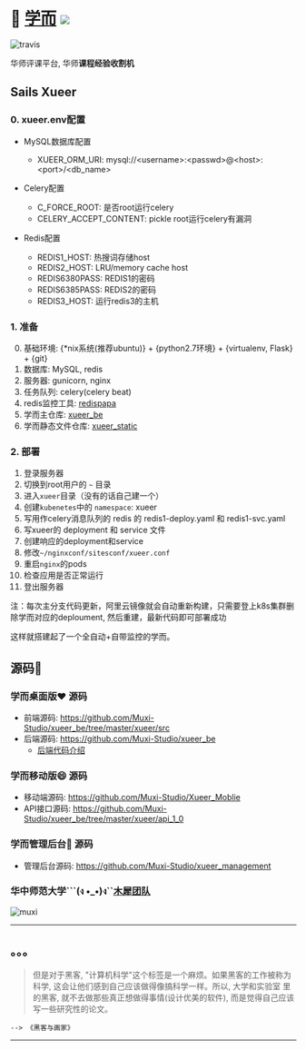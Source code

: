 # 🏫 [学而](https://xueer.muxixyz.com) ![](http://www.animatedimages.org/data/media/271/animated-ship-image-0059.gif)<br/>

![travis](https://api.travis-ci.org/Muxi-Studio/xueer_be.svg)

华师评课平台, 华师**课程经验收割机**<br/>

## Sails Xueer

### 0. xueer.env配置

* MySQL数据库配置

  * XUEER\_ORM\_URI: mysql://\<username\>:\<passwd\>@\<host\>:\<port\>/\<db_name\>

* Celery配置

  * C\_FORCE\_ROOT: 是否root运行celery
  * CELERY\_ACCEPT\_CONTENT: pickle root运行celery有漏洞

* Redis配置

  * REDIS1_HOST: 热搜词存储host
  * REDIS2_HOST: LRU/memory cache host
  * REDIS6380PASS: REDIS1的密码
  * REDIS6385PASS: REDIS2的密码
  * REDIS3_HOST: 运行redis3的主机


### 1. 准备

0. 基础环境: {*nix系统(推荐ubuntu)} + {python2.7环境} + {virtualenv, Flask} + {git}
1. 数据库: MySQL, redis
2. 服务器: gunicorn, nginx
3. 任务队列: celery(celery beat)
4. redis监控工具: [redispapa](https://github.com/no13bus/redispapa)
5. 学而主仓库: [xueer_be](https://github.com/Muxi-Studio/xueer_be)
6. 学而静态文件仓库: [xueer_static](https://github.com/Muxi-Studio/xueer_static)

### 2. 部署
1. 登录服务器
2. 切换到root用户的 `~` 目录
3. 进入`xueer`目录（没有的话自己建一个）
4. 创建`kubenetes`中的 `namespace`: xueer
5. 写用作celery消息队列的 redis 的 redis1-deploy.yaml 和 redis1-svc.yaml
6. 写xueer的 deployment 和 service 文件
7. 创建响应的deployment和service
8. 修改`~/nginxconf/sitesconf/xueer.conf`
9. 重启`nginx`的pods
10. 检查应用是否正常运行
11. 登出服务器

注：每次主分支代码更新，阿里云镜像就会自动重新构建，只需要登上k8s集群删除学而对应的deploument,
然后重建，最新代码即可部署成功

这样就搭建起了一个全自动+自带监控的学而。

## 源码🐎

### 学而桌面版❤️ 源码
+ 前端源码: https://github.com/Muxi-Studio/xueer_be/tree/master/xueer/src
+ 后端源码: https://github.com/Muxi-Studio/xueer_be
    + [后端代码介绍](https://github.com/Muxi-Studio/xueer_be/blob/master/be-readme.md)

### 学而移动版😄 源码
+ 移动端源码: https://github.com/Muxi-Studio/Xueer_Moblie
+ API接口源码: https://github.com/Muxi-Studio/xueer_be/tree/master/xueer/api_1_0

### 学而管理后台📝 源码
+ 管理后台源码: https://github.com/Muxi-Studio/xueer_management

### 华中师范大学```(ง •_•)ง``[木犀团队](http://www.muxixyz.com)
![muxi](https://avatars2.githubusercontent.com/u/10476331?v=3&s=200) <br/>
<hr/>

## 。。。

> 但是对于黑客, "计算机科学"这个标签是一个麻烦。如果黑客的工作被称为科学, 这会让他们感到自己应该做得像搞科学一样。所以, 大学和实验室
> 里的黑客, 就不去做那些真正想做得事情(设计优美的软件), 而是觉得自己应该写一些研究性的论文。

    --> 《黑客与画家》
<hr/>

